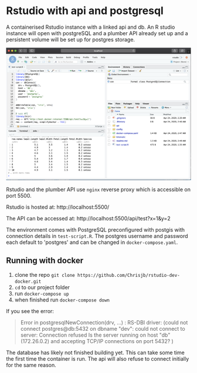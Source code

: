 # Rstudio with api and postgresql
A containerised Rstudio instance with a linked api and db. An R studio instance will open with postgreSQL and a plumber API already set up and a persistent volume will be set up for postgres storage.

![The Rstudio environment running in localhost](config/readme-files/app-screenshot.png)


Rstudio and the plumber API use `nginx` reverse proxy which is accessible on port 5500.

Rstudio is hosted at:
http://localhost:5500/

The API can be accessed at:
http://localhost:5500/api/test?x=1&y=2

The environment comes with PostgreSQL preconfigured with postgis with connection details in `test-script.R`. The postgres username and password each default to 'postgres' and can be changed in `docker-compose.yaml`.



## Running with docker
1. clone the repo `git clone https://github.com/Chrisjb/rstudio-dev-docker.git` 
2. `cd` to our project folder
3. run `docker-compose up`
4. when finished run `docker-compose down`


If you see the error:

>Error in postgresqlNewConnection(drv, ...) : 
>  RS-DBI driver: (could not connect postgres@db:5432 on dbname "dev": could not connect to server: Connection refused
>	Is the server running on host "db" (172.26.0.2) and accepting
>	TCP/IP connections on port 5432?
>)

The database has likely not finished building yet. This can take some time the first time the container is run. The api will also refuse to connect initially for the same reason.
